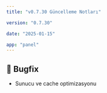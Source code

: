 ```yaml
---
title: "v0.7.30 Güncelleme Notları"

version: "0.7.30"

date: "2025-01-15"

app: "panel"
---
```

## 🐛 Bugfix

- Sunucu ve cache optimizasyonu
